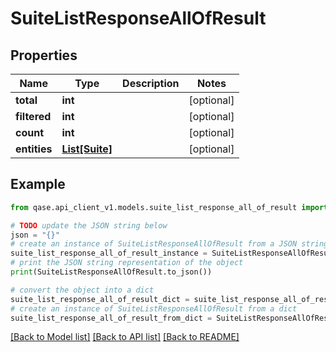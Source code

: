# SuiteListResponseAllOfResult


## Properties

Name | Type | Description | Notes
------------ | ------------- | ------------- | -------------
**total** | **int** |  | [optional] 
**filtered** | **int** |  | [optional] 
**count** | **int** |  | [optional] 
**entities** | [**List[Suite]**](Suite.md) |  | [optional] 

## Example

```python
from qase.api_client_v1.models.suite_list_response_all_of_result import SuiteListResponseAllOfResult

# TODO update the JSON string below
json = "{}"
# create an instance of SuiteListResponseAllOfResult from a JSON string
suite_list_response_all_of_result_instance = SuiteListResponseAllOfResult.from_json(json)
# print the JSON string representation of the object
print(SuiteListResponseAllOfResult.to_json())

# convert the object into a dict
suite_list_response_all_of_result_dict = suite_list_response_all_of_result_instance.to_dict()
# create an instance of SuiteListResponseAllOfResult from a dict
suite_list_response_all_of_result_from_dict = SuiteListResponseAllOfResult.from_dict(suite_list_response_all_of_result_dict)
```
[[Back to Model list]](../README.md#documentation-for-models) [[Back to API list]](../README.md#documentation-for-api-endpoints) [[Back to README]](../README.md)


